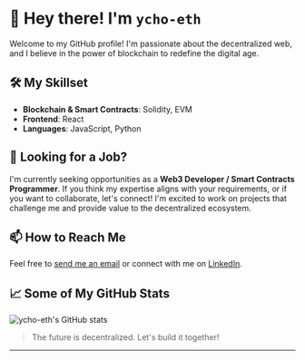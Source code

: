 # 👋 Hey there! I'm `ycho-eth`

Welcome to my GitHub profile! I'm passionate about the decentralized web, and I believe in the power of blockchain to redefine the digital age. 

## 🛠️ My Skillset
- **Blockchain & Smart Contracts**: Solidity, EVM
- **Frontend**: React
- **Languages**: JavaScript, Python

## 💼 Looking for a Job?

I'm currently seeking opportunities as a **Web3 Developer / Smart Contracts Programmer**. If you think my expertise aligns with your requirements, or if you want to collaborate, let's connect! I'm excited to work on projects that challenge me and provide value to the decentralized ecosystem.

## 📫 How to Reach Me

Feel free to [send me an email](ychooeth@gmail.com) or connect with me on [LinkedIn](www.linkedin.com/in/vladislav-zavtur-b4a794283).

## 📈 Some of My GitHub Stats

![ycho-eth's GitHub stats](https://github-readme-stats.vercel.app/api?username=ycho-eth&show_icons=true&theme=radical)

> The future is decentralized. Let's build it together!

---
